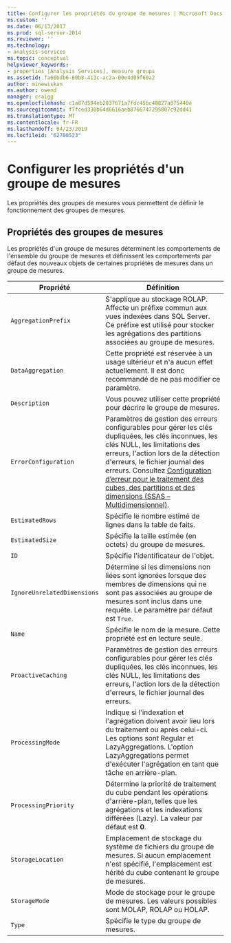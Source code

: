 ```yaml
---
title: Configurer les propriétés du groupe de mesures | Microsoft Docs
ms.custom: ''
ms.date: 06/13/2017
ms.prod: sql-server-2014
ms.reviewer: ''
ms.technology:
- analysis-services
ms.topic: conceptual
helpviewer_keywords:
- properties [Analysis Services], measure groups
ms.assetid: fa66bdb6-60b8-413c-ac2a-00e4d09f60a2
author: minewiskan
ms.author: owend
manager: craigg
ms.openlocfilehash: c1a87d594eb2837671a7fdc45bc48827a075440e
ms.sourcegitcommit: f7fced330b64d6616aeb8766747295807c92dd41
ms.translationtype: MT
ms.contentlocale: fr-FR
ms.lasthandoff: 04/23/2019
ms.locfileid: "62700523"
---
```

# <a name="configure-measure-group-properties"></a>Configurer les propriétés d'un groupe de mesures
  Les propriétés des groupes de mesures vous permettent de définir le fonctionnement des groupes de mesures.  
  
## <a name="measure-group-properties"></a>Propriétés des groupes de mesures  
 Les propriétés d'un groupe de mesures déterminent les comportements de l'ensemble du groupe de mesures et définissent les comportements par défaut des nouveaux objets de certaines propriétés de mesures dans un groupe de mesures.  
  
|Propriété|Définition|  
|--------------|----------------|  
|`AggregationPrefix`|S'applique au stockage ROLAP. Affecte un préfixe commun aux vues indexées dans SQL Server. Ce préfixe est utilisé pour stocker les agrégations des partitions associées au groupe de mesures.|  
|`DataAggregation`|Cette propriété est réservée à un usage ultérieur et n'a aucun effet actuellement. Il est donc recommandé de ne pas modifier ce paramètre.|  
|`Description`|Vous pouvez utiliser cette propriété pour décrire le groupe de mesures.|  
|`ErrorConfiguration`|Paramètres de gestion des erreurs configurables pour gérer les clés dupliquées, les clés inconnues, les clés NULL, les limitations des erreurs, l'action lors de la détection d'erreurs, le fichier journal des erreurs. Consultez [Configuration d’erreur pour le traitement des cubes, des partitions et des dimensions &#40;SSAS – Multidimensionnel&#41;](error-configuration-for-cube-partition-and-dimension-processing.md).|  
|`EstimatedRows`|Spécifie le nombre estimé de lignes dans la table de faits.|  
|`EstimatedSize`|Spécifie la taille estimée (en octets) du groupe de mesures.|  
|`ID`|Spécifie l'identificateur de l'objet.|  
|`IgnoreUnrelatedDimensions`|Détermine si les dimensions non liées sont ignorées lorsque des membres de dimensions qui ne sont pas associées au groupe de mesures sont inclus dans une requête. Le paramètre par défaut est `True`.|  
|`Name`|Spécifie le nom de la mesure. Cette propriété est en lecture seule.|  
|`ProactiveCaching`|Paramètres de gestion des erreurs configurables pour gérer les clés dupliquées, les clés inconnues, les clés NULL, les limitations des erreurs, l'action lors de la détection d'erreurs, le fichier journal des erreurs.|  
|`ProcessingMode`|Indique si l'indexation et l'agrégation doivent avoir lieu lors du traitement ou après celui-ci. Les options sont Regular et LazyAggregations. L'option LazyAggregations permet d'exécuter l'agrégation en tant que tâche en arrière-plan.|  
|`ProcessingPriority`|Détermine la priorité de traitement du cube pendant les opérations d'arrière-plan, telles que les agrégations et les indexations différées (Lazy). La valeur par défaut est **0**.|  
|`StorageLocation`|Emplacement de stockage du système de fichiers du groupe de mesures. Si aucun emplacement n'est spécifié, l'emplacement est hérité du cube contenant le groupe de mesures.|  
|`StorageMode`|Mode de stockage pour le groupe de mesures. Les valeurs possibles sont MOLAP, ROLAP ou HOLAP.|  
|`Type`|Spécifie le type du groupe de mesures.|  
  
  
